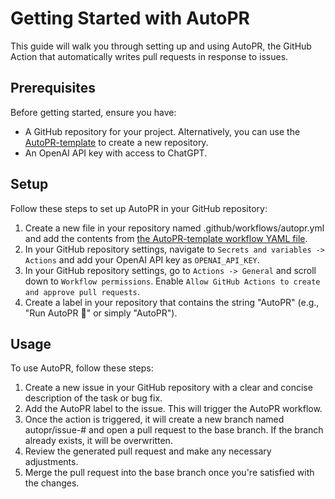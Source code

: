 # Getting Started with AutoPR

This guide will walk you through setting up and using AutoPR, the GitHub Action that automatically writes pull requests in response to issues.

## Prerequisites

Before getting started, ensure you have:

- A GitHub repository for your project. Alternatively, you can use the [AutoPR-template](https://github.com/irgolic/AutoPR-template/) to create a new repository.
- An OpenAI API key with access to ChatGPT.

## Setup

Follow these steps to set up AutoPR in your GitHub repository:

1. Create a new file in your repository named .github/workflows/autopr.yml and add the contents from [the AutoPR-template workflow YAML file](https://github.com/guidevops/autopr-test/blob/main/.github/workflows/autopr.yml).
2. In your GitHub repository settings, navigate to `Secrets and variables -> Actions` and add your OpenAI API key as `OPENAI_API_KEY`.
3. In your GitHub repository settings, go to `Actions -> General` and scroll down to `Workflow permissions`. Enable `Allow GitHub Actions to create and approve pull requests`.
4. Create a label in your repository that contains the string "AutoPR" (e.g., "Run AutoPR 🚀" or simply "AutoPR").
## Usage

To use AutoPR, follow these steps:

1. Create a new issue in your GitHub repository with a clear and concise description of the task or bug fix.
2. Add the AutoPR label to the issue. This will trigger the AutoPR workflow.
3. Once the action is triggered, it will create a new branch named autopr/issue-# and open a pull request to the base branch. If the branch already exists, it will be overwritten.
4. Review the generated pull request and make any necessary adjustments.
5. Merge the pull request into the base branch once you're satisfied with the changes.
